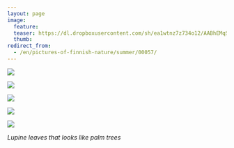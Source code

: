 ```yaml
---
layout: page
image:
  feature:
  teaser: https://dl.dropboxusercontent.com/sh/ea1wtnz7z734o12/AABhEMqSdufvu-cOmTprCUuya/luontokuvat/kes%C3%A4/2/DSC40494-245px.jpg
  thumb:
redirect_from:
  - /en/pictures-of-finnish-nature/summer/00057/
---
```


[![](https://dl.dropboxusercontent.com/sh/ea1wtnz7z734o12/AAAUIeUcI7ljJW_MUSNw0onJa/luontokuvat/kes%C3%A4/2/DSC40531-800px.jpg)](https://dl.dropboxusercontent.com/sh/ea1wtnz7z734o12/AAAiZBQJhN0M0JLv56ptbhxja/luontokuvat/kes%C3%A4/2/DSC40531.jpg)

[![](https://dl.dropboxusercontent.com/sh/ea1wtnz7z734o12/AAB989TNJlZm_zn9os_1VGf3a/luontokuvat/kes%C3%A4/2/DSC40498-800px.jpg)](https://dl.dropboxusercontent.com/sh/ea1wtnz7z734o12/AAAIX4EZLl_2OFWSS5GNUwKaa/luontokuvat/kes%C3%A4/2/DSC40498.jpg)

[![](https://dl.dropboxusercontent.com/sh/ea1wtnz7z734o12/AAATqJMkxF22xcwiwHxonb59a/luontokuvat/kes%C3%A4/2/DSC40494-800px.jpg)](https://dl.dropboxusercontent.com/sh/ea1wtnz7z734o12/AAB9TqrvEaBSSb_h7d9pZHm8a/luontokuvat/kes%C3%A4/2/DSC40494.jpg)

[![](https://dl.dropboxusercontent.com/sh/ea1wtnz7z734o12/AADi97Q1u-FTsK_Uamj1I74da/luontokuvat/kes%C3%A4/2/DSC40460-800px.jpg)](https://dl.dropboxusercontent.com/sh/ea1wtnz7z734o12/AAB3e4Da1mPXlnH6fh6Mrx2La/luontokuvat/kes%C3%A4/2/DSC40460.jpg)

[![](https://dl.dropboxusercontent.com/sh/ea1wtnz7z734o12/AADPJ7MFs2Mr-xFhF5FZtMsla/luontokuvat/kes%C3%A4/2/DSC40489-800px.jpg)](https://dl.dropboxusercontent.com/sh/ea1wtnz7z734o12/AAC1VhF2f-aqJ3uXwvlZNO6Fa/luontokuvat/kes%C3%A4/2/DSC40489.jpg)

*Lupine leaves that looks like palm trees*

